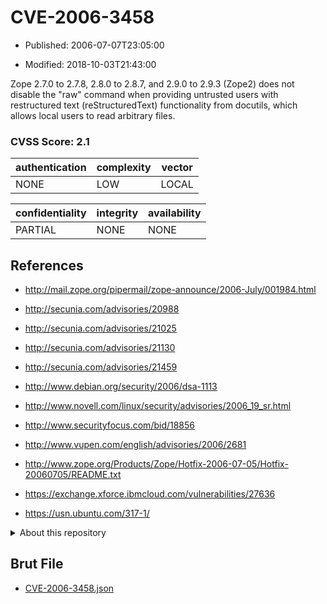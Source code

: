 # CVE-2006-3458

- Published: 2006-07-07T23:05:00

- Modified: 2018-10-03T21:43:00

Zope 2.7.0 to 2.7.8, 2.8.0 to 2.8.7, and 2.9.0 to 2.9.3 (Zope2) does not disable the "raw" command when providing untrusted users with restructured text (reStructuredText) functionality from docutils, which allows local users to read arbitrary files.

### CVSS Score: **2.1**

| authentication | complexity | vector |
| --- | --- | --- |
| NONE | LOW | LOCAL |

| confidentiality | integrity | availability |
| --- | --- | --- |
| PARTIAL | NONE | NONE |

## References

* http://mail.zope.org/pipermail/zope-announce/2006-July/001984.html

* http://secunia.com/advisories/20988

* http://secunia.com/advisories/21025

* http://secunia.com/advisories/21130

* http://secunia.com/advisories/21459

* http://www.debian.org/security/2006/dsa-1113

* http://www.novell.com/linux/security/advisories/2006_19_sr.html

* http://www.securityfocus.com/bid/18856

* http://www.vupen.com/english/advisories/2006/2681

* http://www.zope.org/Products/Zope/Hotfix-2006-07-05/Hotfix-20060705/README.txt

* https://exchange.xforce.ibmcloud.com/vulnerabilities/27636

* https://usn.ubuntu.com/317-1/

<details>
<summary>About this repository</summary> 

  This repository is part of the project [Live Hack CVE](https://github.com/Live-Hack-CVE). Main website can be found [www.live-hack.org](https://www.live-hack.org) 
  
  Made by [Sn0wAlice](https://github.com/Sn0wAlice) for the people that care about security and need to have a feed of the latest CVEs. Hope you enjoy it, don't forget to star the repo and follow me on [Twitter](https://twitter.com/Sn0wAlice) and [Github](https://github.com/Sn0wAlice). And that is my [personnal website](https://www.alice-snow.me/)

  - [Home Page](https://github.com/Live-Hack-CVE)
  - [Framework](https://github.com/Live-Hack-CVE/cve-framework)
  - [CVE database](https://github.com/Live-Hack-CVE/full_database)
  - [Changelog](https://github.com/Live-Hack-CVE/Changelog)
</details>

## Brut File

* [CVE-2006-3458.json](https://raw.githubusercontent.com/Live-Hack-CVE/full_database/main/cves/2006/CVE-2006-3458.json)


